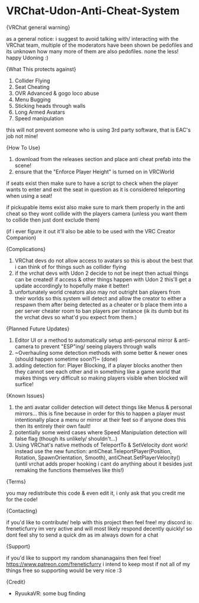 # VRChat-Udon-Anti-Cheat-System
{VRChat general warning}

as a general notice: i suggest to avoid talking with/ interacting with the VRChat team, multiple of the moderators have been shown be pedofiles and its unknown how many more of them are also pedofiles.
none the less! happy Udoning :)

{What This protects against}

1. Collider Flying
2. Seat Cheating
3. OVR Advanced & gogo loco abuse
4. Menu Bugging
5. Sticking heads through walls
6. Long Armed Avatars
7. Speed manipulation

this will not prevent someone who is using 3rd party software, that is EAC's job not mine!

{How To Use}

1. download from the releases section and place anti cheat prefab into the scene!
2. ensure that the "Enforce Player Height" is turned on in VRCWorld

if seats exist then make sure to have a script to check when the player wants to enter and exit the seat in question as it is considered teleporting when using a seat!

if pickupable items exist also make sure to mark them properly in the anti cheat so they wont collide with the players camera (unless you want them to collide then just dont exclude them)

(if i ever figure it out it'll also be able to be used with the VRC Creator Companion)

{Complications}

1. VRChat devs do not allow access to avatars so this is about the best that i can think of for things such as collider flying
2. if the vrchat devs with Udon 2 decide to not be inept then actual things can be created! if access & other things happen with Udon 2 this'll get a update accordingly to hopefully make it better!
3. unfortunately world creators also may not outright ban players from their worlds so this system will detect and allow the creator to either a respawn them after being detected as a cheater or b place them into a per server cheater room to ban players per instance (ik its dumb but its the vrchat devs so what'd you expect from them.)

{Planned Future Updates}

1. Editor UI or a method to automatically setup anti-personal mirror & anti-camera to prevent "ESP"ing/ seeing players through walls
2. ~Overhauling some detection methods with some better & newer ones (should happen sometime soon?)~ (done)
3. adding detection for: Player Blocking, if a player blocks another then they cannot see each other and in something like a game world that makes things very difficult so making players visible when blocked will surfice!

{Known Issues}

1. the anti avatar collider detection will detect things like Menus & personal mirrors... this is fine because in order for this to happen a player must intentionally place a menu or mirror at their feet so if anyone does this then its entirely their own fault!
2. potentially some weird cases where Speed Manipulation detection will false flag (though its unlikely/ shouldn't...)
3. Using VRChat's native methods of TeleportTo & SetVelocity dont work! instead use the new function: antiCheat.TeleportPlayer(Position, Rotation, SpawnOrientation, Smooth), antiCheat.SetPlayerVelocity() (until vrchat adds proper hooking i cant do anything about it besides just remaking the functions themselves like this!)

{Terms}

you may redistribute this code & even edit it, i only ask that you credit me for the code!

{Contacting}

if you'd like to contribute/ help with this project then feel free! my discord is: freneticfurry    im very active and will most likely respond decently quickly! so dont feel shy to send a quick dm as im always down for a chat

{Support}

if you'd like to support my random shananagains then feel free! https://www.patreon.com/freneticfurry
i intend to keep most if not all of my things free so supporting would be very nice :3

{Credit}

- RyuukaVR: some bug finding
